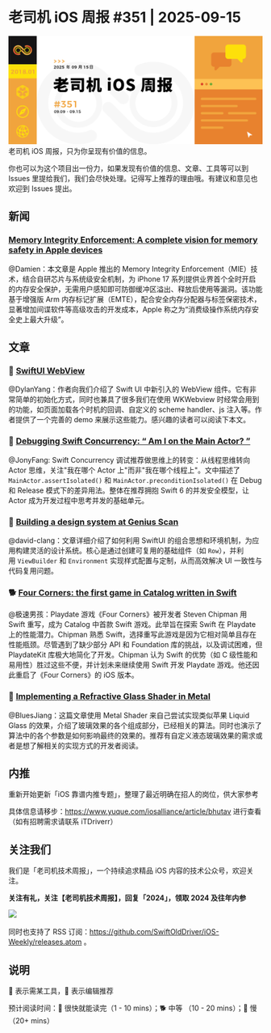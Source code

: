 # 老司机 iOS 周报 #351 | 2025-09-15

![ios-weekly](https://github.com/SwiftOldDriver/iOS-Weekly/blob/master/assets/weekly-header/351.jpg?raw=true)
老司机 iOS 周报，只为你呈现有价值的信息。

你也可以为这个项目出一份力，如果发现有价值的信息、文章、工具等可以到 Issues 里提给我们，我们会尽快处理。记得写上推荐的理由哦。有建议和意见也欢迎到 Issues 提出。

## 新闻

### [Memory Integrity Enforcement: A complete vision for memory safety in Apple devices](https://security.apple.com/blog/memory-integrity-enforcement/)

@Damien：本文章是 Apple 推出的 Memory Integrity Enforcement（MIE）技术，结合自研芯片与系统级安全机制，为 iPhone 17 系列提供业界首个全时开启的内存安全保护，无需用户感知即可防御缓冲区溢出、释放后使用等漏洞。该功能基于增强版 Arm 内存标记扩展（EMTE），配合安全内存分配器与标签保密技术，显著增加间谍软件等高级攻击的开发成本，Apple 称之为“消费级操作系统内存安全史上最大升级”。

## 文章

### 🐎 [SwiftUI WebView](https://troz.net/post/2025/swiftui-webview/)

@DylanYang：作者向我们介绍了 Swift UI 中新引入的 WebView 组件。它有非常简单的初始化方式，同时也兼具了很多我们在使用 WKWebview 时经常会用到的功能，如页面加载各个时机的回调、自定义的 scheme handler、js 注入等。作者提供了一个完善的 demo 来展示这些能力。感兴趣的读者可以阅读下本文。

### 🐎 [Debugging Swift Concurrency: “ Am I on the Main Actor? ”](https://www.swiftyplace.com/blog/debugging-swift-concurrency)

@JonyFang: Swift Concurrency 调试推荐做思维上的转变：从线程思维转向 Actor 思维，关注"我在哪个 Actor 上"而非"我在哪个线程上"。文中描述了 `MainActor.assertIsolated()` 和 `MainActor.preconditionIsolated()` 在 Debug 和 Release 模式下的差异用法。整体在推荐拥抱 Swift 6 的并发安全模型，让 Actor 成为开发过程中思考并发的基础单元。

### 🐎 [Building a design system at Genius Scan](https://www.swiftbysundell.com/articles/building-a-design-system-at-genius-scan/)

@david-clang：文章详细介绍了如何利用 SwiftUI 的组合思想和环境机制，为应用构建灵活的设计系统。核心是通过创建可复用的基础组件（如 `Row`），并利用 `ViewBuilder` 和 `Environment` 实现样式配置与定制，从而高效解决 UI 一致性与代码复用问题。

### 🐕 [Four Corners: the first game in Catalog written in Swift](https://news.play.date/news/four-corners-swift/)

@极速男孩：Playdate 游戏《Four Corners》被开发者 Steven Chipman 用 Swift 重写，成为 Catalog 中首款 Swift 游戏。此举旨在探索 Swift 在 Playdate 上的性能潜力。Chipman 熟悉 Swift，选择重写此游戏是因为它相对简单且存在性能瓶颈。尽管遇到了缺少部分 API 和 Foundation 库的挑战，以及调试困难，但 PlaydateKit 库极大地简化了开发。Chipman 认为 Swift 的优势（如 C 级性能和易用性）胜过这些不便，并计划未来继续使用 Swift 开发 Playdate 游戏。他还因此重启了《Four Corners》的 iOS 版本。

### 🐎 [Implementing a Refractive Glass Shader in Metal](https://medium.com/@victorbaro/implementing-a-refractive-glass-shader-in-metal-3f97974fbc24)

@BluesJiang：这篇文章使用 Metal Shader 来自己尝试实现类似苹果 Liquid Glass 的效果，介绍了玻璃效果的各个组成部分，已经相关的算法。同时也演示了算法中的各个参数是如何影响最终的效果的。推荐有自定义液态玻璃效果的需求或者是想了解相关的实现方式的开发者阅读。

## 内推

重新开始更新「iOS 靠谱内推专题」，整理了最近明确在招人的岗位，供大家参考

具体信息请移步：https://www.yuque.com/iosalliance/article/bhutav 进行查看（如有招聘需求请联系 iTDriverr）

## 关注我们

我们是「老司机技术周报」，一个持续追求精品 iOS 内容的技术公众号，欢迎关注。

**关注有礼，关注【老司机技术周报】，回复「2024」，领取 2024 及往年内参**

![](https://github.com/SwiftOldDriver/iOS-Weekly/blob/master/assets/qrcode_for_wechat.jpg?raw=true)

同时也支持了 RSS 订阅：https://github.com/SwiftOldDriver/iOS-Weekly/releases.atom 。

## 说明

🚧 表示需某工具，🌟 表示编辑推荐

预计阅读时间：🐎 很快就能读完（1 - 10 mins）；🐕 中等 （10 - 20 mins）；🐢 慢（20+ mins）
